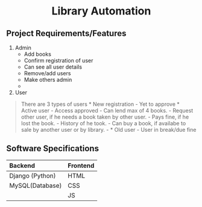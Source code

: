 <h1 align = "center"> Library Automation</h1>

## Project Requirements/Features
1. Admin
      * Add books
      * Confirm registration of user
      * Can see all user details
      * Remove/add users
      * Make others admin
      * 
2. User
> There are 3 types of users
    * New registration - Yet to approve
    * Active user - Access approved
          - Can lend max of 4 books.
          - Request other user, if he needs a book taken by other user.
          - Pays fine, if he lost the book.
          - History of he took.
          - Can buy a book, if availabe to sale by another user or by library.
          - 
    * Old user - User in break/due fine

## Software Specifications
|Backend|Frontend|
|:---|:---|
|Django (Python)|HTML|
MySQL(Database)|CSS|
|   |JS|

